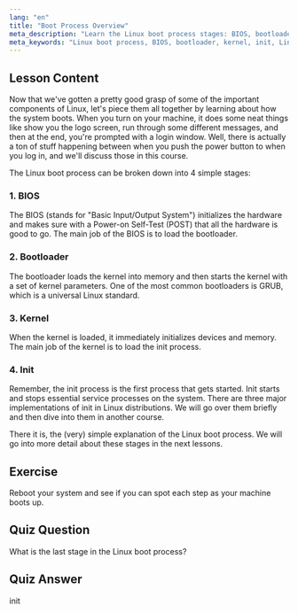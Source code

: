 ```yaml
---
lang: "en"
title: "Boot Process Overview"
meta_description: "Learn the Linux boot process stages: BIOS, bootloader, kernel, and init. Understand how Linux starts from power-on to login. Essential Linux beginner guide."
meta_keywords: "Linux boot process, BIOS, bootloader, kernel, init, Linux tutorial, Linux guide, beginner"
---
```


## Lesson Content

Now that we've gotten a pretty good grasp of some of the important components of Linux, let's piece them all together by learning about how the system boots. When you turn on your machine, it does some neat things like show you the logo screen, run through some different messages, and then at the end, you're prompted with a login window. Well, there is actually a ton of stuff happening between when you push the power button to when you log in, and we'll discuss those in this course.

The Linux boot process can be broken down into 4 simple stages:

### 1. BIOS

The BIOS (stands for "Basic Input/Output System") initializes the hardware and makes sure with a Power-on Self-Test (POST) that all the hardware is good to go. The main job of the BIOS is to load the bootloader.

### 2. Bootloader

The bootloader loads the kernel into memory and then starts the kernel with a set of kernel parameters. One of the most common bootloaders is GRUB, which is a universal Linux standard.

### 3. Kernel

When the kernel is loaded, it immediately initializes devices and memory. The main job of the kernel is to load the init process.

### 4. Init

Remember, the init process is the first process that gets started. Init starts and stops essential service processes on the system. There are three major implementations of init in Linux distributions. We will go over them briefly and then dive into them in another course.

There it is, the (very) simple explanation of the Linux boot process. We will go into more detail about these stages in the next lessons.

## Exercise

Reboot your system and see if you can spot each step as your machine boots up.

## Quiz Question

What is the last stage in the Linux boot process?

## Quiz Answer

init
